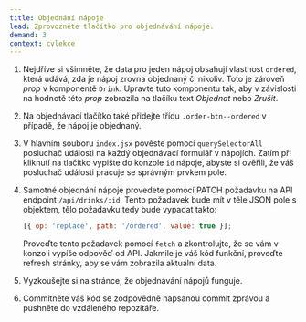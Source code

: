 ```yaml
---
title: Objednání nápoje
lead: Zprovozněte tlačítko pro objednávání nápoje.
demand: 3
context: cvlekce
---
```


1.  Nejdříve si všimněte, že data pro jeden nápoj obsahují vlastnost `ordered`, která udává, zda je nápoj zrovna objednaný či nikoliv. Toto je zároveň _prop_ v komponentě `Drink`. Upravte tuto komponentu tak, aby v závislosti na hodnotě této _prop_ zobrazila na tlačíku text _Objednat_ nebo _Zrušit_.
1.  Na objednávací tlačítko také přidejte třídu `.order-btn--ordered` v případě, že nápoj je objednaný.
1.  V hlavním souboru `index.jsx` pověste pomocí `querySelectorAll` posluchač události na každý objednávací formulář v nápojích. Zatím při kliknutí na tlačítko vypište do konzole `id` nápoje, abyste si ověřili, že váš posluchač události pracuje se správným prvkem pole.
1.  Samotné objednání nápoje provedete pomocí PATCH požadavku na API endpoint `/api/drinks/:id`. Tento požadavek bude mít v těle JSON pole s objektem, tělo požadavku tedy bude vypadat takto:

    ```js
    [{ op: 'replace', path: '/ordered', value: true }];
    ```

    Proveďte tento požadavek pomocí `fetch` a zkontrolujte, že se vám v konzoli vypíše odpověď od API. Jakmile je váš kód funkční, proveďte refresh stránky, aby se vám zobrazila aktuální data.

1.  Vyzkoušejte si na stránce, že objednávání nápojů funguje.
1.  Commitněte váš kód se zodpovědně napsanou commit zprávou a pushněte do vzdáleného repozitáře.
